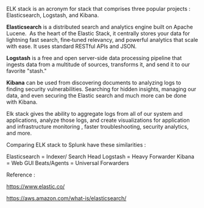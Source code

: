 ELK stack is an acronym for stack that comprises three popular projects : Elasticsearch, Logstash, and Kibana. 

**Elasticsearch** is a distributed search and analytics engine built on Apache Lucene.  As the heart of the Elastic Stack, it centrally stores your data for lightning fast search, fine‑tuned relevancy, and powerful analytics that scale with ease.  It uses standard RESTful APIs and JSON. 

**Logstash** is a free and open server-side data processing pipeline that ingests data from a multitude of sources, transforms it, and send it to our favorite "stash."

**Kibana** can be used from discovering documents to analyzing logs to finding security vulnerabilities. Searching for hidden insights, managing our data, and even securing the Elastic search and much more can be done with Kibana. 

Elk stack gives the ability to aggregate logs from all of our system and applications, analyze those logs, and create visualizations for application and infrastructure monitoring , faster troubleshooting, security analytics, and more.  

Comparing ELK stack to Splunk have these similarities :

Elasticsearch = Indexer/ Search Head 
Logstash = Heavy Forwarder
Kibana = Web GUI
Beats/Agents = Universal Forwarders







Reference :

https://www.elastic.co/

https://aws.amazon.com/what-is/elasticsearch/
